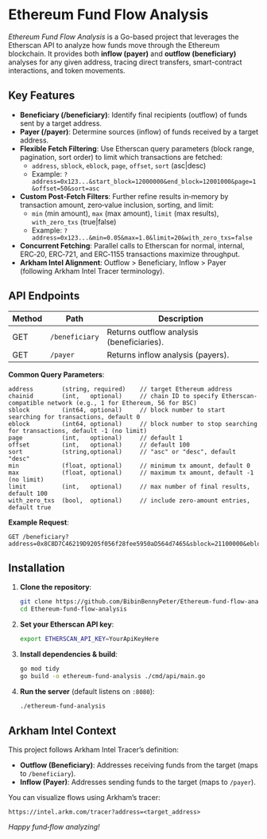 # Ethereum Fund Flow Analysis

_Ethereum Fund Flow Analysis_ is a Go-based project that leverages the Etherscan API to analyze how funds move through the Ethereum blockchain. It provides both **inflow (payer)** and **outflow (beneficiary)** analyses for any given address, tracing direct transfers, smart-contract interactions, and token movements.

## Key Features

- **Beneficiary (/beneficiary)**: Identify final recipients (outflow) of funds sent by a target address.
- **Payer (/payer)**: Determine sources (inflow) of funds received by a target address.
- **Flexible Fetch Filtering**: Use Etherscan query parameters (block range, pagination, sort order) to limit which transactions are fetched:
  - `address`, `sblock`, `eblock`, `page`, `offset`, `sort` (asc|desc)
  - Example: `?address=0x123...&start_block=12000000&end_block=12001000&page=1&offset=50&sort=asc`
- **Custom Post-Fetch Filters**: Further refine results in‑memory by transaction amount, zero‑value inclusion, sorting, and limit:
  - `min` (min amount), `max` (max amount), `limit` (max results), `with_zero_txs` (true|false)
  - Example: `?address=0x123...&min=0.05&max=1.0&limit=20&with_zero_txs=false`
- **Concurrent Fetching**: Parallel calls to Etherscan for normal, internal, ERC‑20, ERC‑721, and ERC‑1155 transactions maximize throughput.
- **Arkham Intel Alignment**: Outflow &gt; Beneficiary, Inflow &gt; Payer (following Arkham Intel Tracer terminology).

## API Endpoints

| Method | Path               | Description                                   |
|--------|--------------------|-----------------------------------------------|
| GET    | `/beneficiary`     | Returns outflow analysis (beneficiaries).     |
| GET    | `/payer`           | Returns inflow analysis (payers).             |

**Common Query Parameters**:
```
address        (string, required)    // target Ethereum address
chainid        (int,   optional)     // chain ID to specify Etherscan-compatible network (e.g., 1 for Ethereum, 56 for BSC)
sblock         (int64, optional)     // block number to start searching for transactions, default 0
eblock         (int64, optional)     // block number to stop searching for transactions, default -1 (no limit)
page           (int,   optional)     // default 1
offset         (int,   optional)     // default 100
sort           (string,optional)     // "asc" or "desc", default "desc"
min            (float, optional)     // minimum tx amount, default 0
max            (float, optional)     // maximum tx amount, default -1 (no limit)
limit          (int,   optional)     // max number of final results, default 100
with_zero_txs  (bool,  optional)     // include zero-amount entries, default true
```

**Example Request**:
```
GET /beneficiary?address=0x8C8D7C46219D9205f056f28fee5950aD564d7465&sblock=21100000&eblock=22100000&min=0.1
```

## Installation

1. **Clone the repository**:
   ```bash
   git clone https://github.com/BibinBennyPeter/Ethereum-fund-flow-analysis.git
   cd Ethereum-fund-flow-analysis
   ```

2. **Set your Etherscan API key**:
   ```bash
   export ETHERSCAN_API_KEY=YourApiKeyHere
   ```

3. **Install dependencies & build**:
   ```bash
   go mod tidy
   go build -o ethereum-fund-analysis ./cmd/api/main.go
   ```

4. **Run the server** (default listens on `:8080`):
   ```bash
   ./ethereum-fund-analysis
   ```

## Arkham Intel Context

This project follows Arkham Intel Tracer’s definition:
- **Outflow (Beneficiary)**: Addresses receiving funds from the target (maps to `/beneficiary`).
- **Inflow (Payer)**: Addresses sending funds to the target (maps to `/payer`).

You can visualize flows using Arkham’s tracer:
```
https://intel.arkm.com/tracer?address=<target_address>
```

*Happy fund‐flow analyzing!*

